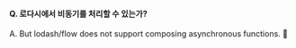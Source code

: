 #### Q. 로다시에서 비동기를 처리할 수 있는가?
A. But lodash/flow does not support composing asynchronous functions. 🤔
